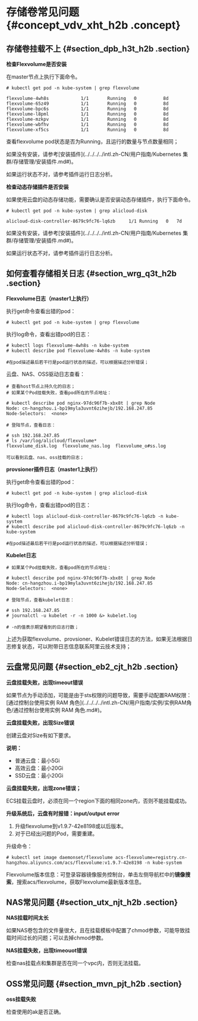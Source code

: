 # 存储卷常见问题 {#concept_vdv_xht_h2b .concept}

## 存储卷挂载不上 {#section_dpb_h3t_h2b .section}

**检查Flexvolume是否安装**

在master节点上执行下面命令。

```
# kubectl get pod -n kube-system | grep flexvolume

flexvolume-4wh8s            1/1       Running   0          8d
flexvolume-65z49            1/1       Running   0          8d
flexvolume-bpc6s            1/1       Running   0          8d
flexvolume-l8pml            1/1       Running   0          8d
flexvolume-mzkpv            1/1       Running   0          8d
flexvolume-wbfhv            1/1       Running   0          8d
flexvolume-xf5cs            1/1       Running   0          8d

```

查看flexvolume pod状态是否为Running，且运行的数量与节点数量相同；

如果没有安装，请参考[安装插件](../../../../intl.zh-CN/用户指南/Kubernetes 集群/存储管理/安装插件.md#)。

如果运行状态不对，请参考插件运行日志分析。

**检查动态存储插件是否安装**

如果使用云盘的动态存储功能，需要确认是否安装动态存储插件，执行下面命令。

```
# kubectl get pod -n kube-system | grep alicloud-disk

alicloud-disk-controller-8679c9fc76-lq6zb     1/1 Running   0   7d

```

如果没有安装，请参考[安装插件](../../../../intl.zh-CN/用户指南/Kubernetes 集群/存储管理/安装插件.md#)。

如果运行状态不对，请参考插件运行日志分析。

## 如何查看存储相关日志 {#section_wrg_q3t_h2b .section}

**Flexvolume日志（master1上执行）**

执行get命令查看出错的pod：

```
# kubectl get pod -n kube-system | grep flexvolume
```

执行log命令，查看出错pod的日志：

```
# kubectl logs flexvolume-4wh8s -n kube-system
# kubectl describe pod flexvolume-4wh8s -n kube-system

#在pod描述最后若干行是pod运行状态的描述，可以根据描述分析错误；
```

云盘、NAS、OSS驱动日志查看：

```
# 查看host节点上持久化的日志；
# 如果某个Pod挂载失败，查看pod所在的节点地址：

# kubectl describe pod nginx-97dc96f7b-xbx8t | grep Node
Node: cn-hangzhou.i-bp19myla3uvnt6zihejb/192.168.247.85
Node-Selectors:  <none>

# 登陆节点，查看日志：

# ssh 192.168.247.85
# ls /var/log/alicloud/flexvolume*
flexvolume_disk.log  flexvolume_nas.log  flexvolume_o#ss.log

可以看到云盘、nas、oss挂载的日志；
```

**provsioner插件日志（master1上执行）**

执行get命令查看出错的pod：

```
# kubectl get pod -n kube-system | grep alicloud-disk
```

执行log命令，查看出错pod的日志：

```
# kubectl logs alicloud-disk-controller-8679c9fc76-lq6zb -n kube-system
# kubectl describe pod alicloud-disk-controller-8679c9fc76-lq6zb -n kube-system

#在pod描述最后若干行是pod运行状态的描述，可以根据描述分析错误；
```

**Kubelet日志**

```
# 如果某个Pod挂载失败，查看pod所在的节点地址：

# kubectl describe pod nginx-97dc96f7b-xbx8t | grep Node
Node: cn-hangzhou.i-bp19myla3uvnt6zihejb/192.168.247.85
Node-Selectors:  <none>

# 登陆节点，查看kubelet日志：

# ssh 192.168.247.85
# journalctl -u kubelet -r -n 1000 &> kubelet.log

# -n的值表示期望看到的日志行数；

```

上述为获取flexvolume、provsioner、Kubelet错误日志的方法，如果无法根据日志修复状态，可以附带日志信息联系阿里云技术支持；

## 云盘常见问题 {#section_eb2_cjt_h2b .section}

**云盘挂载失败，出现timeout错误**

如果节点为手动添加，可能是由于sts权限的问题导致，需要手动配置RAM权限：[通过控制台使用实例 RAM 角色](../../../../intl.zh-CN/用户指南/实例/实例RAM角色/通过控制台使用实例 RAM 角色.md#)。

**云盘挂载失败，出现Size错误**

创建云盘对Size有如下要求。

**说明：** 

-   普通云盘：最小5Gi
-   高效云盘：最小20Gi
-   SSD云盘：最小20Gi

**云盘挂载失败，出现zone错误；**

ECS挂载云盘时，必须在同一个region下面的相同zone内，否则不能挂载成功。

**升级系统后，云盘有时报错：input/output error**

1.  升级flexvolume到v1.9.7-42e8198或以后版本。
2.  对于已经出问题的Pod，需要重建。

升级命令：

```
# kubectl set image daemonset/flexvolume acs-flexvolume=registry.cn-hangzhou.aliyuncs.com/acs/flexvolume:v1.9.7-42e8198 -n kube-system
```

Flexvolume版本信息：可登录容器镜像服务控制台，单击左侧导航栏中的**镜像搜索**，搜索acs/flexvolume，获取Flexvolume最新版本信息。

## NAS常见问题 {#section_utx_njt_h2b .section}

**NAS挂载时间太长**

如果NAS卷包含的文件量很大，且在挂载模板中配置了chmod参数，可能导致挂载时间过长的问题；可以去掉chmod参数。

**NAS挂载失败，出现timeouot错误**

检查nas挂载点和集群是否在同一个vpc内，否则无法挂载。

## OSS常见问题 {#section_mvn_pjt_h2b .section}

**oss挂载失败**

检查使用的ak是否正确。

